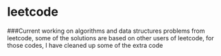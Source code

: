 # leetcode
###Current working on algorithms and data structures problems from leetcode, some of the solutions are based on other users of leetcode, for those codes, I have cleaned up some of the extra code
